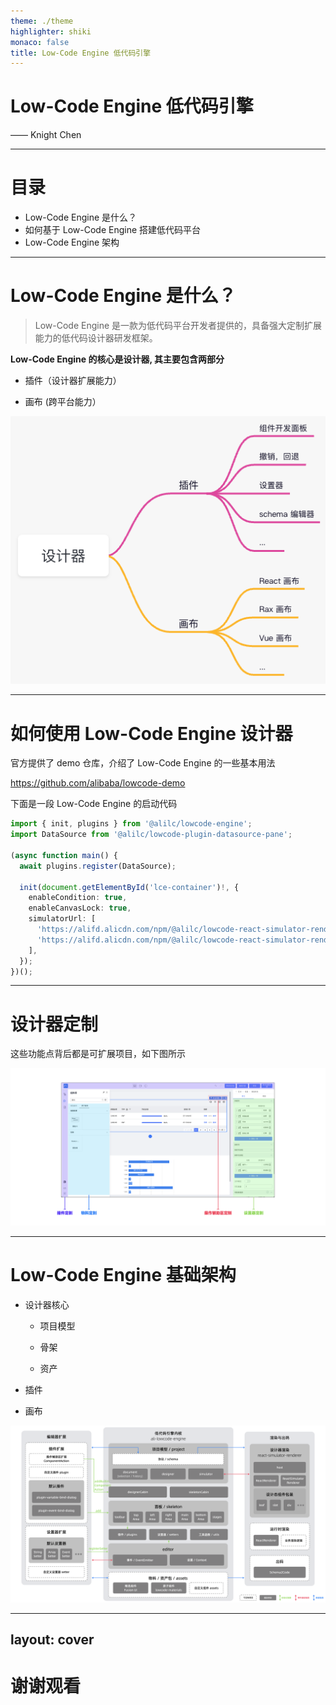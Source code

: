 ```yaml
---
theme: ./theme
highlighter: shiki
monaco: false
title: Low-Code Engine 低代码引擎
---
```


# Low-Code Engine 低代码引擎

<p class="pl-160 text-25px">
  —— Knight Chen
</p>

<!--
12213
-->

---

# 目录

- Low-Code Engine 是什么？
- 如何基于 Low-Code Engine 搭建低代码平台
- Low-Code Engine 架构

---

# Low-Code Engine 是什么？

> Low-Code Engine 是一款为低代码平台开发者提供的，具备强大定制扩展能力的低代码设计器研发框架。

<div class="flex w-full pt-3">
<div class="w-1/2 pr-5">

**Low-Code Engine 的核心是设计器, 其主要包含两部分**

- 插件（设计器扩展能力）

- 画布 (跨平台能力）

</div>
<div class="w-1/2 pl-5">

<img src="/images/low-code/designer-parts.png" />

</div>
</div>

---

# 如何使用 Low-Code Engine 设计器

官方提供了 demo 仓库，介绍了 Low-Code Engine 的一些基本用法

<https://github.com/alibaba/lowcode-demo>

下面是一段 Low-Code Engine 的启动代码

```ts
import { init, plugins } from '@alilc/lowcode-engine';
import DataSource from '@alilc/lowcode-plugin-datasource-pane';

(async function main() {
  await plugins.register(DataSource);

  init(document.getElementById('lce-container')!, {
    enableCondition: true,
    enableCanvasLock: true,
    simulatorUrl: [
      'https://alifd.alicdn.com/npm/@alilc/lowcode-react-simulator-renderer@latest/dist/js/react-simulator-renderer.js',
      'https://alifd.alicdn.com/npm/@alilc/lowcode-react-simulator-renderer@latest/dist/css/react-simulator-renderer.css',
    ],
  });
})();
```

---

# 设计器定制

这些功能点背后都是可扩展项目，如下图所示

<img class="w-8/10" src="/images/low-code/desinger-custom.png" />

---

# Low-Code Engine 基础架构

<div class="flex w-full pt-3">
<div class="w-1/5 pr-5">

- 设计器核心

  - 项目模型

  - 骨架

  - 资产

- 插件

- 画布

</div>
<div class="w-4/5">

<img src="/images/low-code/jiagou.png" />

</div>
</div>


---
layout: cover
---

# 谢谢观看
